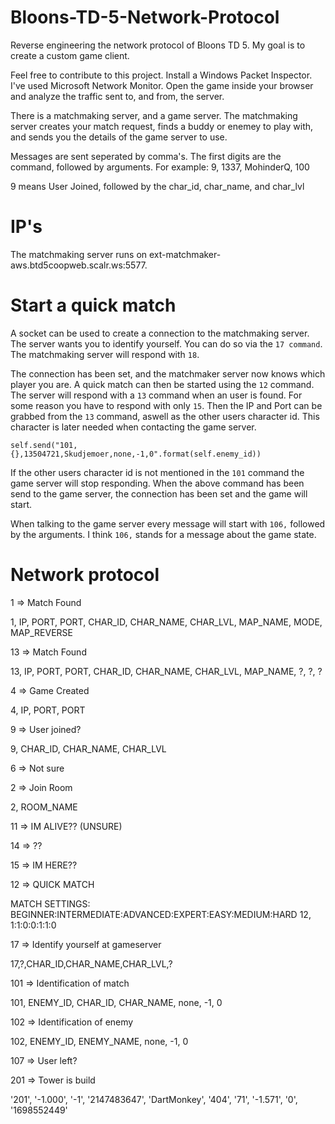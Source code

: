 # Bloons-TD-5-Network-Protocol
Reverse engineering the network protocol of Bloons TD 5. My goal is to create a custom game client. 

Feel free to contribute to this project. Install a Windows Packet Inspector. I've used Microsoft Network Monitor.
Open the game inside your browser and analyze the traffic sent to, and from, the server.

There is a matchmaking server, and a game server. The matchmaking server creates your match request, finds a buddy or enemey to play with, and sends you the details of the game server to use.

Messages are sent seperated by comma's. The first digits are the command, followed by arguments.
For example: 9, 1337, MohinderQ, 100

9 means User Joined, followed by the char_id, char_name, and char_lvl

# IP's

The matchmaking server runs on ext-matchmaker-aws.btd5coopweb.scalr.ws:5577.

# Start a quick match

A socket can be used to create a connection to the matchmaking server. The server wants you to identify yourself. You can do so via the `17 command`. The matchmaking server will respond with `18`. 

The connection has been set, and the matchmaker server now knows which player you are. 
A quick match can then be started using the `12` command. The server will respond with a `13` command when an user is found. For some reason you have to respond with only `15`. Then the IP and Port can be grabbed from the `13` command, aswell as the other users character id. This character is later needed when contacting the game server.

```
self.send("101,{},13504721,Skudjemoer,none,-1,0".format(self.enemy_id))
```

If the other users character id is not mentioned in the `101` command the game server will stop responding. When the above command has been send to the game server, the connection has been set and the game will start.

When talking to the game server every message will start with `106,` followed by the arguments. I think `106,` stands for a message about the game state. 

# Network protocol

1 => Match Found 

1, IP, PORT, PORT, CHAR_ID, CHAR_NAME, CHAR_LVL, MAP_NAME, MODE, MAP_REVERSE

13 => Match Found 

13, IP, PORT, PORT, CHAR_ID, CHAR_NAME, CHAR_LVL, MAP_NAME, ?, ?, ?

4 => Game Created

4, IP, PORT, PORT

9 => User joined? 

9, CHAR_ID, CHAR_NAME, CHAR_LVL

6 => Not sure

2 => Join Room 

2, ROOM_NAME


11 => IM ALIVE?? (UNSURE)

14 => ??

15 => IM HERE??

12 => QUICK MATCH

 MATCH SETTINGS:
 BEGINNER:INTERMEDIATE:ADVANCED:EXPERT:EASY:MEDIUM:HARD
 12, 1:1:0:0:1:1:0

17 => Identify yourself at gameserver

17,?,CHAR_ID,CHAR_NAME,CHAR_LVL,?

101 => Identification of match 

101, ENEMY_ID, CHAR_ID, CHAR_NAME, none, -1, 0

102 => Identification of enemy 

102, ENEMY_ID, ENEMY_NAME, none, -1, 0

107 => User left? 

201 => Tower is build 

'201', '-1.000', '-1', '2147483647', 'DartMonkey', '404', '71', '-1.571', '0', '1698552449'
